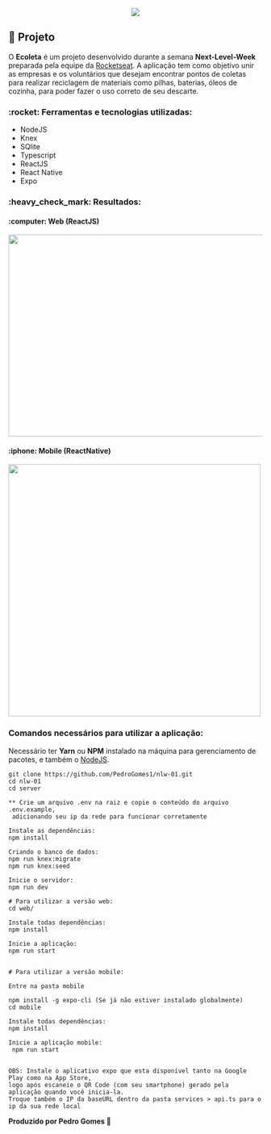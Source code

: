 <p align="center">
  <img src="https://user-images.githubusercontent.com/45200253/83931819-172c1a80-a775-11ea-965d-8d0e18c62220.png">
</p>



## :memo: Projeto

O <strong>Ecoleta</strong> é um projeto desenvolvido durante a semana <strong>Next-Level-Week</strong> preparada pela equipe da [Rocketseat](https://rocketseat.com.br). A aplicação tem como objetivo unir as empresas e os voluntários que desejam encontrar pontos de coletas para realizar reciclagem de materiais como pilhas, baterias, óleos de cozinha, para poder fazer o uso correto de seu descarte.


<h3>:rocket: Ferramentas e tecnologias utilizadas: </h3>

* NodeJS
* Knex
* SQlite
* Typescript
* ReactJS
* React Native
* Expo

<h3>:heavy_check_mark: Resultados:</h3>


<h4>:computer: Web (ReactJS) </h4>
<img src="https://user-images.githubusercontent.com/45200253/83934750-93c8f400-a789-11ea-8168-4fdfbb1fa894.gif" height="400" width="700">

<h4>:iphone: Mobile (ReactNative) </h4>
<img src="https://user-images.githubusercontent.com/45200253/83970973-02ec3880-a8af-11ea-8540-44a6448b380b.gif" height="500" width="">


### Comandos necessários para utilizar a aplicação:

Necessário ter <strong>Yarn</strong> ou <strong>NPM</strong> instalado na máquina para gerenciamento de pacotes, e também o [NodeJS](https://nodejs.org/en/download/).

````
git clone https://github.com/PedroGomes1/nlw-01.git
cd nlw-01
cd server

** Crie um arquivo .env na raiz e copie o conteúdo do arquivo .env.example,
 adicionando seu ip da rede para funcionar corretamente

Instale as dependências:
npm install

Criando o banco de dados:
npm run knex:migrate
npm run knex:seed

Inicie o servidor:
npm run dev

# Para utilizar a versão web:
cd web/

Instale todas dependências:
npm install

Inicie a aplicação:
npm run start


# Para utilizar a versão mobile:

Entre na pasta mobile

npm install -g expo-cli (Se já não estiver instalado globalmente)
cd mobile

Instale todas dependências:
npm install

Inicie a aplicação mobile:
 npm run start
 
 
OBS: Instale o aplicativo expo que esta disponível tanto na Google Play como na App Store,
logo após escaneie o QR Code (com seu smartphone) gerado pela aplicação quando você inicia-la.
Troque também o IP da baseURL dentro da pasta services > api.ts para o ip da sua rede local

````
<b>Produzido por Pedro Gomes </b> :wave:
